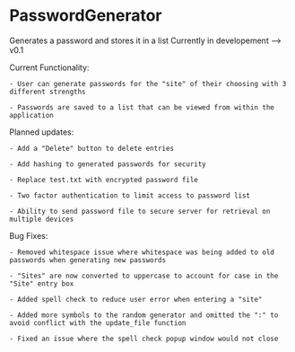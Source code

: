 # PasswordGenerator
Generates a password and stores it in a list
Currently in developement --> v0.1

Current Functionality:

    - User can generate passwords for the "site" of their choosing with 3 different strengths
	
    - Passwords are saved to a list that can be viewed from within the application

Planned updates:

    - Add a "Delete" button to delete entries
	
    - Add hashing to generated passwords for security
	
    - Replace test.txt with encrypted password file
	
    - Two factor authentication to limit access to password list
	
    - Ability to send password file to secure server for retrieval on multiple devices
	
    
Bug Fixes:

    - Removed whitespace issue where whitespace was being added to old passwords when generating new passwords
	
    - "Sites" are now converted to uppercase to account for case in the "Site" entry box
	
    - Added spell check to reduce user error when entering a "site"
	
    - Added more symbols to the random generator and omitted the ":" to avoid conflict with the update_file function
	
    - Fixed an issue where the spell check popup window would not close
